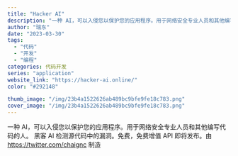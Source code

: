 ```yaml
---
title: "Hacker AI"
description: "一种 AI，可以入侵您以保护您的应用程序。用于网络安全专业人员和其他编写代码的人。 黑客 AI 检测源代码中的漏洞。免费"
author: "瑞东"
date: "2023-03-30"
tags:
  - "代码"
  - "开发"
  - "编程"
categories: 代码开发
series: "application"
website_link: "https://hacker-ai.online/"
color: "#292148"

thumb_image: "/img/23b4a1522626ab489bc9bfe9fe18c783.png"
cover_image: "/img/23b4a1522626ab489bc9bfe9fe18c783.png"
---
```


一种 AI，可以入侵您以保护您的应用程序。用于网络安全专业人员和其他编写代码的人。 黑客 AI 检测源代码中的漏洞。免费，免费增值 API 即将发布。由 https://twitter.com/chaignc 制造 